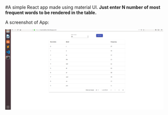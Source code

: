 #A simple React app made using material UI.
**Just enter N number of most frequent words to be rendered in the table.**

A screenshot of App: 

![ScreenShot](https://github.com/agarwal-123/react-table-front/blob/master/Screenshot%20from%202020-08-10%2013-45-59.png?raw=true)

